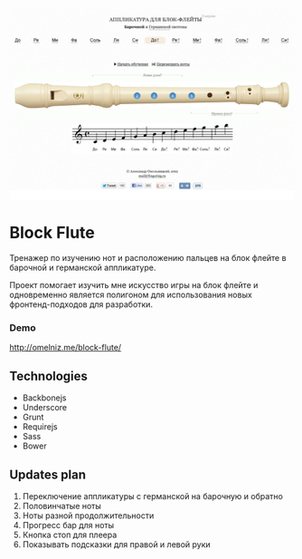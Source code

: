 ![Preview](https://github.com/omelniz/block-flute/blob/master/preview.png)

# Block Flute
Тренажер по изучению нот и расположению пальцев на блок флейте в барочной и германской аппликатуре.

Проект помогает изучить мне искусство игры на блок флейте и одновременно является полигоном для использования новых фронтенд-подходов для разработки.

### Demo
<http://omelniz.me/block-flute/>

## Technologies
- Backbonejs
- Underscore
- Grunt
- Requirejs
- Sass
- Bower

## Updates plan
1. Переключение аппликатуры с германской на барочную и обратно
2. Половинчатые ноты
3. Ноты разной продолжительности
4. Прогресс бар для ноты
5. Кнопка стоп для плеера
6. Показывать подсказки для правой и левой руки

